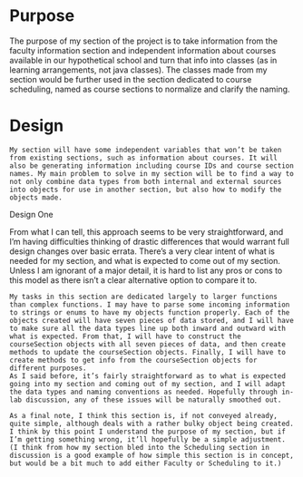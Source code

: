 # Purpose
The purpose of my section of the project is to take information from the faculty information section and independent information about courses available in our hypothetical school and turn that info into classes (as in learning arrangements, not java classes). The classes made from my section would be further used in the section dedicated to course scheduling, named as course sections to normalize and clarify the naming.

# Design
	My section will have some independent variables that won’t be taken from existing sections, such as information about courses. It will also be generating information including course IDs and course section names. My main problem to solve in my section will be to find a way to not only combine data types from both internal and external sources into objects for use in another section, but also how to modify the objects made. 
Design One

From what I can tell, this approach seems to be very straightforward, and I’m having difficulties thinking of drastic differences that would warrant full design changes over basic errata. There’s a very clear intent of what is needed for my section, and what is expected to come out of my section. Unless I am ignorant of a major detail, it is hard to list any pros or cons to this model as there isn’t a clear alternative option to compare it to.

	My tasks in this section are dedicated largely to larger functions than complex functions. I may have to parse some incoming information to strings or enums to have my objects function properly. Each of the objects created will have seven pieces of data stored, and I will have to make sure all the data types line up both inward and outward with what is expected. From that, I will have to construct the courseSection objects with all seven pieces of data, and then create methods to update the courseSection objects. Finally, I will have to create methods to get info from the courseSection objects for different purposes.
	As I said before, it’s fairly straightforward as to what is expected going into my section and coming out of my section, and I will adapt the data types and naming conventions as needed. Hopefully through in-lab discussion, any of these issues will be naturally smoothed out. 
    
	As a final note, I think this section is, if not conveyed already, quite simple, although deals with a rather bulky object being created. I think by this point I understand the purpose of my section, but if I’m getting something wrong, it’ll hopefully be a simple adjustment. (I think from how my section bled into the Scheduling section in discussion is a good example of how simple this section is in concept, but would be a bit much to add either Faculty or Scheduling to it.)